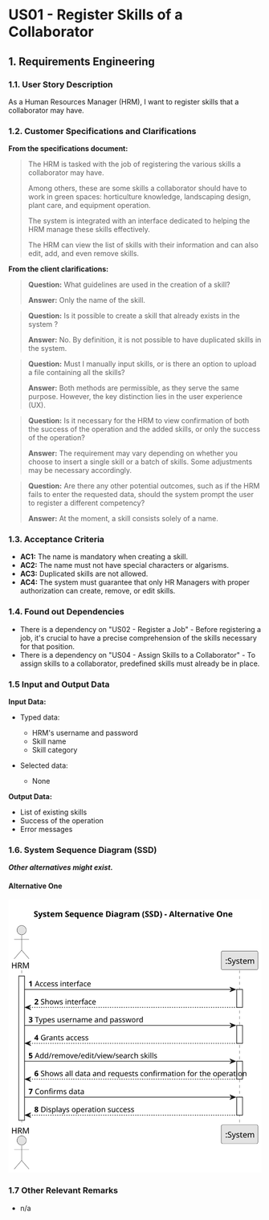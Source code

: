 # US01 - Register Skills of a Collaborator


## 1. Requirements Engineering

### 1.1. User Story Description

As a Human Resources Manager (HRM), I want to register skills that a
collaborator may have.

### 1.2. Customer Specifications and Clarifications 

**From the specifications document:**

> The HRM is tasked with the job of registering the various skills a collaborator may have.
> 
> Among others, these are some skills a collaborator should have to work in green spaces: horticulture knowledge, landscaping design, plant care, and equipment operation.
> 
> The system is integrated with an interface dedicated to helping the HRM manage these skills effectively.
> 
> The HRM can view the list of skills with their information and can also edit, add, and even remove skills.
 
**From the client clarifications:**

> **Question:** What guidelines are used in the creation of a skill?
>
> **Answer:** Only the name of the skill.

> **Question:** Is it possible to create a skill that already exists in the system ?
>
> **Answer:** No. By definition, it is not possible to have duplicated skills in the system.

>
> **Question:** Must I manually input skills, or is there an option to upload a file containing all the skills?
> 
> **Answer:** Both methods are permissible, as they serve the same purpose. However, the key distinction lies in the user experience (UX).

> 
> **Question:** Is it necessary for the HRM to view confirmation of both the success of the operation and the added skills, or only the success of the operation?
> 
> **Answer:** The requirement may vary depending on whether you choose to insert a single skill or a batch of skills. Some adjustments may be necessary accordingly.

> 
> **Question:** Are there any other potential outcomes, such as if the HRM fails to enter the requested data, should the system prompt the user to register a different competency?
> 
> **Answer:** At the moment, a skill consists solely of a name.

### 1.3. Acceptance Criteria

* **AC1:** The name is mandatory when creating a skill.
* **AC2:** The name must not have special characters or algarisms.
* **AC3:** Duplicated skills are not allowed.
* **AC4:** The system must guarantee that only HR Managers with proper authorization can create, remove, or edit skills.

### 1.4. Found out Dependencies

* There is a dependency on "US02 - Register a Job" - Before registering a job, it's crucial to have a precise comprehension of the skills necessary for that position.
* There is a dependency on "US04 - Assign Skills to a Collaborator" - To assign skills to a collaborator, predefined skills must already be in place.

### 1.5 Input and Output Data

**Input Data:**

* Typed data:
    * HRM's username and password
    * Skill name
    * Skill category
	
* Selected data:
    * None

**Output Data:**

* List of existing skills
* Success of the operation
* Error messages

### 1.6. System Sequence Diagram (SSD)

**_Other alternatives might exist._**

#### Alternative One

![System Sequence Diagram - Alternative One](svg/us006-system-sequence-diagram-alternative-one.svg)

### 1.7 Other Relevant Remarks

* n/a